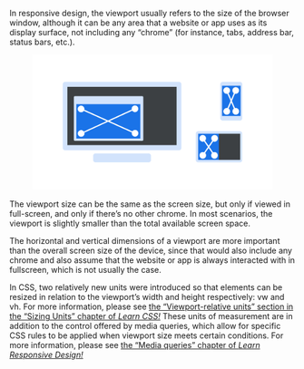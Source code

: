In responsive design, the viewport usually refers to the size of the browser window, although it can be any area that a website or app uses as its display surface, not including any “chrome” (for instance, tabs, address bar, status bars, etc.).

<figure>

![An abstract representation of a desktop computer, with a browser on screen that has its viewport area highlighted. To its right, a mobile phone and a tablet, with their viewport areas highlighted, too.](images/thumbnail.svg)

</figure>
<figcaption>The viewport size can be the same as the screen size, but only if viewed in full-screen, and only if there’s no other chrome. In most scenarios, the viewport is slightly smaller than the total available screen space.</figcaption>

The horizontal and vertical dimensions of a viewport are more important than the overall screen size of the device, since that would also include any chrome and also assume that the website or app is always interacted with in fullscreen, which is not usually the case.

In CSS, two relatively new units were introduced so that elements can be resized in relation to the viewport’s width and height respectively: vw and vh. For more information, please see [the “Viewport-relative units” section in the “Sizing Units” chapter of *Learn CSS!*](https://web.dev/learn/css/sizing/#viewport-relative-units) These units of measurement are in addition to the control offered by media queries, which allow for specific CSS rules to be applied when viewport size meets certain conditions. For more information, please see [the “Media queries” chapter of *Learn Responsive Design!*](https://web.dev/learn/design/media-queries/)